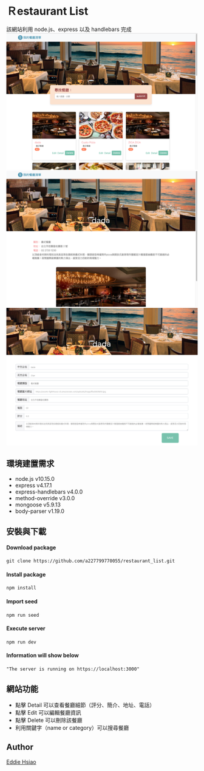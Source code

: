 # Ｒestaurant List
該網站利用 node.js、express 以及 handlebars 完成
![img](https://github.com/a227799770055/restaurant_list/blob/master/img/%E6%88%AA%E5%9C%96%202020-05-18%20%E4%B8%8A%E5%8D%888.46.06.png)
![img](https://github.com/a227799770055/restaurant_list/blob/master/img/%E6%88%AA%E5%9C%96%202020-05-18%20%E4%B8%8A%E5%8D%888.46.50.png)
![img](https://github.com/a227799770055/restaurant_list/blob/master/img/%E6%88%AA%E5%9C%96%202020-05-18%20%E4%B8%8A%E5%8D%888.47.12.png)


## 環境建置需求
* node.js v10.15.0
* express v4.17.1
* express-handlebars v4.0.0
* method-override v3.0.0
* mongoose v5.9.13
* body-parser v1.19.0 

## 安裝與下載
#### Download package
    git clone https://github.com/a227799770055/restaurant_list.git
#### Install package
    npm install
#### Import seed
    npm run seed
#### Execute server 
    npm run dev
#### Information will show below
    "The server is running on https://localhost:3000"

## 網站功能
* 點擊 Detail 可以查看餐廳細節（評分、簡介、地址、電話）
* 點擊 Edit 可以編輯餐廳資訊
* 點擊 Delete 可以刪除該餐廳
* 利用關鍵字（name or category）可以搜尋餐廳

## Author
[Eddie Hsiao](https://github.com/a227799770055)